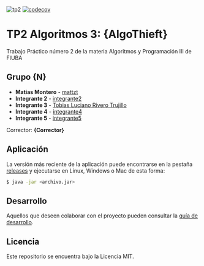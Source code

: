 ![tp2](https://github.com/mattzt/algo3_tp2_algothieft/actions/workflows/build.yml/badge.svg) [![codecov](https://codecov.io/gh/mattzt/algo3_tp2_algothieft/branch/tp2_algothieft/graph/badge.svg)](https://codecov.io/gh/mattzt/algo3_tp2_algothieft)

# TP2 Algoritmos 3: {AlgoThieft} 

Trabajo Práctico número 2 de la materia Algoritmos y Programación III de FIUBA

## Grupo {N}

* **Matias Montero** - [mattzt](https://github.com/mattzt)
* **Integrante 2** - [integrante2](https://github.com/integrante2)
* **Integrante 3** - [Tobias Luciano Rivero Trujillo ](https://github.com/integrante3)
* **Integrante 4** - [integrante4](https://github.com/integrante4)
* **Integrante 5** - [integrante5](https://github.com/integrante5)

Corrector: **{Corrector}**

## Aplicación

La versión más reciente de la aplicación puede encontrarse en la pestaña [releases](https://github.com/mattzt/algo3_tp2_algothieft/releases/latest) y ejecutarse en Linux, Windows o Mac de esta forma:

```bash
$ java -jar <archivo.jar>
```

## Desarrollo

Aquellos que deseen colaborar con el proyecto pueden consultar la [guía de desarrollo](./docs/Desarrollo.md).

## Licencia

Este repositorio se encuentra bajo la Licencia MIT.
